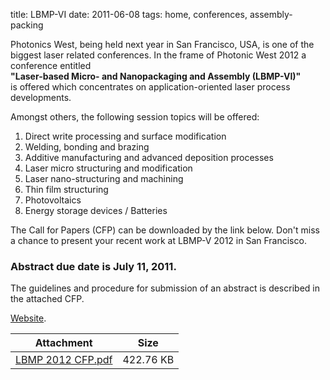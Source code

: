 title: LBMP-VI
date: 2011-06-08 
tags: home, conferences, assembly-packing


<!--break-->
Photonics West, being held next year in San Francisco, USA, is one of the biggest laser related conferences. In the frame of Photonic West 2012 a conference entitled  
**"Laser-based Micro- and Nanopackaging and Assembly (LBMP-VI)"**  
is offered which concentrates on application-oriented laser process developments.  
  
Amongst others, the following session topics will be offered:
 
1. Direct write processing and surface modification  
2. Welding, bonding and brazing  
3. Additive manufacturing and advanced deposition processes  
4. Laser micro structuring and modification  
5. Laser nano-structuring and machining  
6. Thin film structuring  
7. Photovoltaics  
8. Energy storage devices / Batteries  

 
The Call for Papers (CFP) can be downloaded by the link below. Don't miss a chance to present your recent work at LBMP-V 2012 in San Francisco. 

### Abstract due date is July 11, 2011.

 
The guidelines and procedure for submission of an abstract is described in the attached CFP.  

[Website](http://spie.org/LA111).

| Attachment | Size |
|---|---|
|<a href="/4m-association/files/LBMP 2012 CFP.pdf">LBMP 2012 CFP.pdf</a> | 422.76 KB |